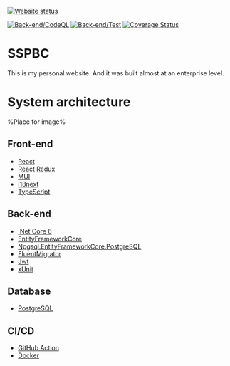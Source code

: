 [![Website status](https://img.shields.io/website?label=Website%20status&url=https%3A%2F%2Ffireplace-of-despair.org%2F)](https://fireplace-of-despair.org)

[![Back-end/CodeQL](https://github.com/ChiefNoir/ss-pbc/actions/workflows/back-end_codeql.yml/badge.svg)](https://github.com/ChiefNoir/ss-pbc/actions/workflows/back-end_codeql.yml)
[![Back-end/Test](https://github.com/ChiefNoir/ss-pbc/actions/workflows/back-end_test.yml/badge.svg)](https://github.com/ChiefNoir/ss-pbc/actions/workflows/back-end_test.yml)
[![Coverage Status](https://coveralls.io/repos/github/ChiefNoir/ss-pbc/badge.svg?branch=master)](https://coveralls.io/github/ChiefNoir/ss-pbc?branch=master)

# SSPBC
This is my personal website.
And it was built almost at an enterprise level.

# System architecture
%Place for image%

## Front-end
- [React](https://reactjs.org/)
- [React Redux](https://react-redux.js.org/)
- [MUI](https://mui.com/)
- [i18next](https://www.i18next.com/)
- [TypeScript](https://www.typescriptlang.org/)

## Back-end
- [.Net Core 6](https://dotnet.microsoft.com/download)
- [EntityFrameworkCore](https://dotnet.microsoft.com/download)
- [Npgsql.EntityFrameworkCore.PostgreSQL](https://www.nuget.org/packages/Npgsql.EntityFrameworkCore.PostgreSQL/)
- [FluentMigrator](https://fluentmigrator.github.io/)
- [Jwt](https://github.com/AzureAD/azure-activedirectory-identitymodel-extensions-for-dotnet)
- [xUnit](https://xunit.net/)

## Database
- [PostgreSQL](https://www.postgresql.org/)

## CI/CD
- [GitHub Action](https://github.com/features/actions)
- [Docker](https://www.docker.com/)
